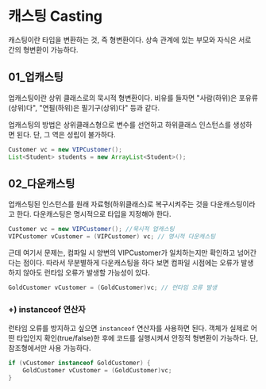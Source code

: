 # 캐스팅 Casting

캐스팅이란 타입을 변환하는 것, 즉 형변환이다. 상속 관계에 있는 부모와 자식은 서로 간의 형변환이 가능하다.

## 01_업캐스팅

업캐스팅이란 상위 클래스로의 묵시적 형변환이다. 비유를 들자면 "사람(하위)은 포유류(상위)다", "연필(하위)은 필기구(상위)다" 등과 같다. 

업캐스팅의 방법은 상위클래스형으로 변수를 선언하고 하위클래스 인스턴스를 생성하면 된다. 단, 그 역은 성립이 불가하다.

```java
Customer vc = new VIPCustomer();
List<Student> students = new ArrayList<Student>();
```

## 02_다운캐스팅

업캐스팅된 인스턴스를 원래 자료형(하위클래스)로 복구시켜주는 것을 다운캐스팅이라고 한다. 다운캐스팅은 명시적으로 타입을 지정해야 한다.

```java
Customer vc = new VIPCustomer(); //묵시적 업캐스팅
VIPCustomer vCustomer = (VIPCustomer) vc; // 명시적 다운캐스팅
```

근데 여기서 문제는, 컴파일 시 양변의 VIPCustomer가 일치하는지만 확인하고 넘어간다는 점이다.  따라서 무분별하게 다운캐스팅을 하다 보면 컴파일 시점에는 오류가 발생하지 않아도 런타임 오류가 발생할 가능성이 있다.

```java
GoldCustomer vCustomer = (GoldCustomer)vc; // 런타임 오류 발생
```

### +) instanceof 연산자

런타임 오류를 방지하고 싶으면 `instanceof` 연산자를 사용하면 된다. 객체가 실제로 어떤 타입인지 확인(true/false)한 후에 코드를 실행시켜서 안정적 형변환이 가능하다. 단, 참조형에서만 사용 가능하다.

```java
if (vCustomer instanceof GoldCustomer) {
	GoldCustomer vCustomer = (GoldCustomer)vc;
}
```
